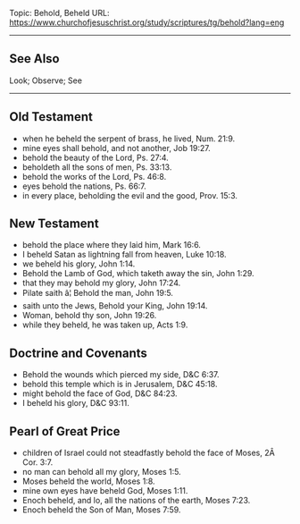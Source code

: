 Topic: Behold, Beheld
URL: https://www.churchofjesuschrist.org/study/scriptures/tg/behold?lang=eng

---

## See Also

Look; Observe; See

---

## Old Testament

- when he beheld the serpent of brass, he lived, Num. 21:9.
- mine eyes shall behold, and not another, Job 19:27.
- behold the beauty of the Lord, Ps. 27:4.
- beholdeth all the sons of men, Ps. 33:13.
- behold the works of the Lord, Ps. 46:8.
- eyes behold the nations, Ps. 66:7.
- in every place, beholding the evil and the good, Prov. 15:3.

## New Testament

- behold the place where they laid him, Mark 16:6.
- I beheld Satan as lightning fall from heaven, Luke 10:18.
- we beheld his glory, John 1:14.
- Behold the Lamb of God, which taketh away the sin, John 1:29.
- that they may behold my glory, John 17:24.
- Pilate saith â¦ Behold the man, John 19:5.
- saith unto the Jews, Behold your King, John 19:14.
- Woman, behold thy son, John 19:26.
- while they beheld, he was taken up, Acts 1:9.

## Doctrine and Covenants

- Behold the wounds which pierced my side, D&C 6:37.
- behold this temple which is in Jerusalem, D&C 45:18.
- might behold the face of God, D&C 84:23.
- I beheld his glory, D&C 93:11.

## Pearl of Great Price

- children of Israel could not steadfastly behold the face of Moses, 2Â Cor. 3:7.
- no man can behold all my glory, Moses 1:5.
- Moses beheld the world, Moses 1:8.
- mine own eyes have beheld God, Moses 1:11.
- Enoch beheld, and lo, all the nations of the earth, Moses 7:23.
- Enoch beheld the Son of Man, Moses 7:59.


